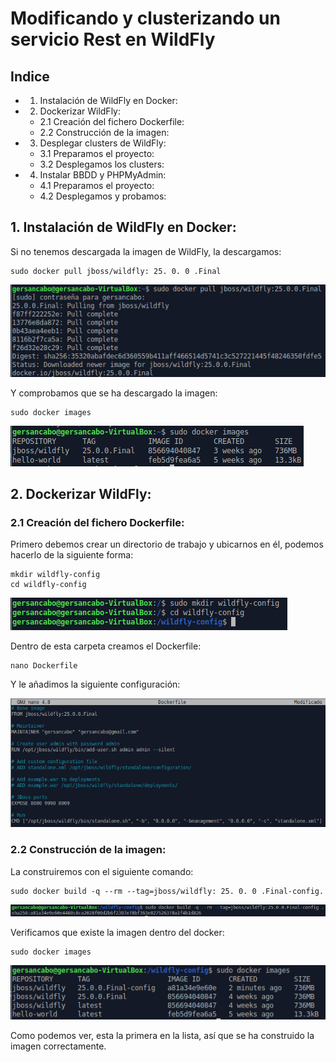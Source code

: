# Modificando y clusterizando un servicio Rest en WildFly


## Indice

- 1. Instalación de WildFly en Docker:
- 2. Dockerizar WildFly:
   - 2.1 Creación del fichero Dockerfile:
   - 2.2 Construcción de la imagen:
- 3. Desplegar clusters de WildFly:
   - 3.1 Preparamos el proyecto:
   - 3.2 Desplegamos los clusters:
- 4. Instalar BBDD y PHPMyAdmin:
   - 4.1 Preparamos el proyecto:
   - 4.2 Desplegamos y probamos:


## 1. Instalación de WildFly en Docker:

Si no tenemos descargada la imagen de WildFly, la descargamos:

```
sudo docker pull jboss/wildfly: 25. 0. 0 .Final
```

![](https://github.com/GersanCabo/Uso-de-Git/blob/main/img/RestWildflyDocker/1.1.1.png)

Y comprobamos que se ha descargado la imagen:

```
sudo docker images
```

![](https://github.com/GersanCabo/Uso-de-Git/blob/main/img/RestWildflyDocker/1.1.2.png)


## 2. Dockerizar WildFly:

### 2.1 Creación del fichero Dockerfile:

Primero debemos crear un directorio de trabajo y ubicarnos en él, podemos hacerlo de la
siguiente forma:

```
mkdir wildfly-config
cd wildfly-config
```

![](https://github.com/GersanCabo/Uso-de-Git/blob/main/img/RestWildflyDocker/2.1.1.png)

Dentro de esta carpeta creamos el Dockerfile:

```
nano Dockerfile
```

Y le añadimos la siguiente configuración:

![](https://github.com/GersanCabo/Uso-de-Git/blob/main/img/RestWildflyDocker/2.1.2.png)

### 2.2 Construcción de la imagen:

La construiremos con el siguiente comando:

```
sudo docker build -q --rm --tag=jboss/wildfly: 25. 0. 0 .Final-config.
```

![](https://github.com/GersanCabo/Uso-de-Git/blob/main/img/RestWildflyDocker/2.2.1.png)

Verificamos que existe la imagen dentro del docker:

```
sudo docker images
```

![](https://github.com/GersanCabo/Uso-de-Git/blob/main/img/RestWildflyDocker/2.2.2.png)

Como podemos ver, esta la primera en la lista, así que se ha construido la imagen
correctamente.

